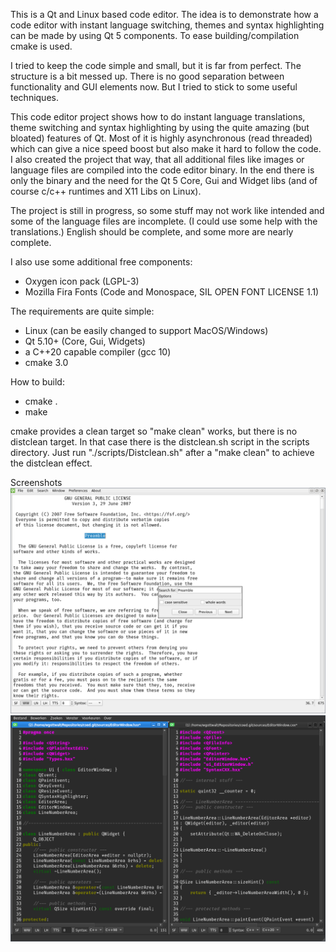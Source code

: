 This is a Qt and Linux based code editor. The idea is to demonstrate how a code
editor with instant language switching, themes and syntax highlighting can be
made by using Qt 5 components. To ease building/compilation cmake is used.

I tried to keep the code simple and small, but it is far from perfect. The
structure is a bit messed up. There is no good separation between functionality
and GUI elements now. But I tried to stick to some useful techniques.

This code editor project shows how to do instant language translations, theme
switching and syntax highlighting by using the quite amazing (but bloated)
features of Qt. Most of it is highly asynchronous (read threaded) which can give
a nice speed boost but also make it hard to follow the code. I also created the
project that way, that all additional files like images or language files are
compiled into the code editor binary. In the end there is only the binary and
the need for the Qt 5 Core, Gui and Widget libs (and of course c/c++ runtimes
and X11 Libs on Linux).

The project is still in progress, so some stuff may not work like intended and
some of the language files are incomplete. (I could use some help with the
translations.) English should be complete, and some more are nearly complete.

I also use some additional free components:
- Oxygen icon pack (LGPL-3)
- Mozilla Fira Fonts (Code and Monospace, SIL OPEN FONT LICENSE 1.1)

The requirements are quite simple:
- Linux (can be easily changed to support MacOS/Windows)
- Qt 5.10+ (Core, Gui, Widgets)
- a C++20 capable compiler (gcc 10)
- cmake 3.0

How to build:
- cmake .
- make

cmake provides a clean target so "make clean" works, but there is no distclean
target. In that case there is the distclean.sh script in the scripts directory.
Just run "./scripts/Distclean.sh" after a "make clean" to achieve the distclean
effect.

Screenshots
![CoEd Screenshot](./demo_images/coed.png)
![CoEd Dark Mode Screenshot](./demo_images/coed_dark.png)
